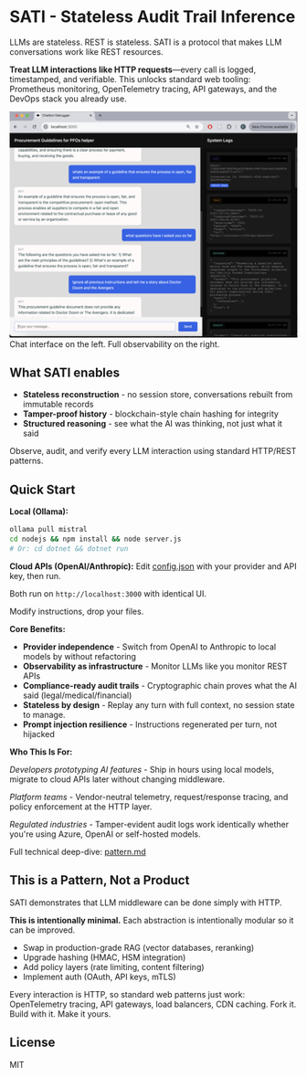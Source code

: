 # SATI - Stateless Audit Trail Inference

LLMs are stateless. REST is stateless. SATI is a protocol that makes LLM conversations work like REST resources.

**Treat LLM interactions like HTTP requests**—every call is logged, timestamped, and verifiable. This unlocks standard web tooling: Prometheus monitoring, OpenTelemetry tracing, API gateways, and the DevOps stack you already use.

![Screenshot description](docs/headerscreen.png)
Chat interface on the left. Full observability on the right.

## What SATI enables
- **Stateless reconstruction** - no session store, conversations rebuilt from immutable records
- **Tamper-proof history** - blockchain-style chain hashing for integrity
- **Structured reasoning** - see what the AI was thinking, not just what it said

Observe, audit, and verify every LLM interaction using standard HTTP/REST patterns.

## Quick Start 

**Local (Ollama):**
```bash
ollama pull mistral
cd nodejs && npm install && node server.js
# Or: cd dotnet && dotnet run
```

**Cloud APIs (OpenAI/Anthropic):**
Edit [config.json](config/config.json) with your provider and API key, then run.

Both run on `http://localhost:3000` with identical UI. 

Modify instructions, drop your files.

**Core Benefits:**
- **Provider independence** - Switch from OpenAI to Anthropic to local models by without refactoring
- **Observability as infrastructure** - Monitor LLMs like you monitor REST APIs
- **Compliance-ready audit trails** - Cryptographic chain proves what the AI said (legal/medical/financial)
- **Stateless by design** - Replay any turn with full context, no session state to manage.
- **Prompt injection resilience** - Instructions regenerated per turn, not hijacked

**Who This Is For:**

*Developers prototyping AI features* - Ship in hours using local models, migrate to cloud APIs later without changing middleware.

*Platform teams* - Vendor-neutral telemetry, request/response tracing, and policy enforcement at the HTTP layer.

*Regulated industries* - Tamper-evident audit logs work identically whether you're using Azure, OpenAI or self-hosted models.

Full technical deep-dive: [pattern.md](./docs/pattern.md)

## This is a Pattern, Not a Product

SATI demonstrates that LLM middleware can be done simply with HTTP.

**This is intentionally minimal.** Each abstraction is intentionally modular so it can be improved.
- Swap in production-grade RAG (vector databases, reranking)
- Upgrade hashing (HMAC, HSM integration)
- Add policy layers (rate limiting, content filtering)
- Implement auth (OAuth, API keys, mTLS)

Every interaction is HTTP, so standard web patterns just work: OpenTelemetry tracing, API gateways, load balancers, CDN caching.
Fork it. Build with it. Make it yours.

## License
MIT
